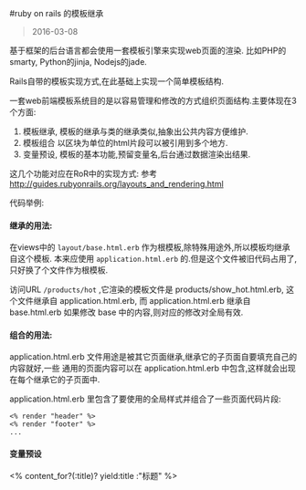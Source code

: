 #ruby on rails 的模板继承
> 2016-03-08

基于框架的后台语言都会使用一套模板引擎来实现web页面的渲染. 比如PHP的smarty, Python的jinja, Nodejs的jade.

Rails自带的模板实现方式,在此基础上实现一个简单模板结构.

一套web前端模板系统目的是以容易管理和修改的方式组织页面结构.主要体现在3个方面:
1. 模板继承, 模板的继承与类的继承类似,抽象出公共内容方便维护.
2. 模板组合 以区块为单位的html片段可以被引用到多个地方.
3. 变量预设, 模板的基本功能,预留变量名,后台通过数据渲染出结果.

这几个功能对应在RoR中的实现方式: 参考 http://guides.rubyonrails.org/layouts_and_rendering.html

代码举例:

#### 继承的用法:

在views中的 ``layout/base.html.erb`` 作为根模板,除特殊用途外,所以模板均继承自这个模板. 本来应使用 ``application.html.erb`` 的.但是这个文件被旧代码占用了,只好换了个文件作为根模板.

访问URL ``/products/hot`` ,它渲染的模板文件是 products/show_hot.html.erb, 这个文件继承自 application.html.erb, 而 application.html.erb 继承自 base.html.erb 如果修改 base 中的内容,则对应的修改对全局有效.

#### 组合的用法:

application.html.erb 文件用途是被其它页面继承,继承它的子页面自要填充自己的内容就好,一些 通用的页面内容可以在 application.html.erb 中包含,这样就会出现在每个继承它的子页面中.

application.html.erb 里包含了要使用的全局样式并组合了一些页面代码片段:

    <% render "header" %>
    <% render "footer" %>
    ...

#### 变量预设

<% content_for?(:title)? yield:title :"标题" %>